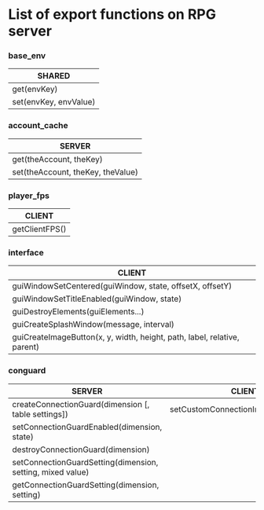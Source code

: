 # List of export functions on RPG server

### base_env
|SHARED                         |
|-------------------------------|
|get(envKey)                    |
|set(envKey, envValue)          |

### account_cache
|SERVER                            |
|----------------------------------|
|get(theAccount, theKey)           |
|set(theAccount, theKey, theValue) |    

### player_fps
|CLIENT                            |
|----------------------------------|
|getClientFPS()                    |

### interface
|CLIENT                                                                     |
|---------------------------------------------------------------------------|
|guiWindowSetCentered(guiWindow, state, offsetX, offsetY)                   |
|guiWindowSetTitleEnabled(guiWindow, state)                                 |
|guiDestroyElements(guiElements...)                                         |
|guiCreateSplashWindow(message, interval)                                   |
|guiCreateImageButton(x, y, width, height, path, label, relative, parent)   |


### conguard
|SERVER                                                     |CLIENT                              |
|-----------------------------------------------------------|------------------------------------|
|createConnectionGuard(dimension [, table settings])        |setCustomConnectionImage(imagePath) |
|setConnectionGuardEnabled(dimension, state)                |
|destroyConnectionGuard(dimension)                          |
|setConnectionGuardSetting(dimension, setting, mixed value) |
|getConnectionGuardSetting(dimension, setting)              |